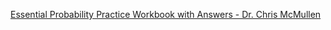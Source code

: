 [Essential Probability Practice Workbook with Answers - Dr. Chris McMullen](https://www.goodreads.com/book/show/212931091-essential-probability-practice-workbook-with-answers)
